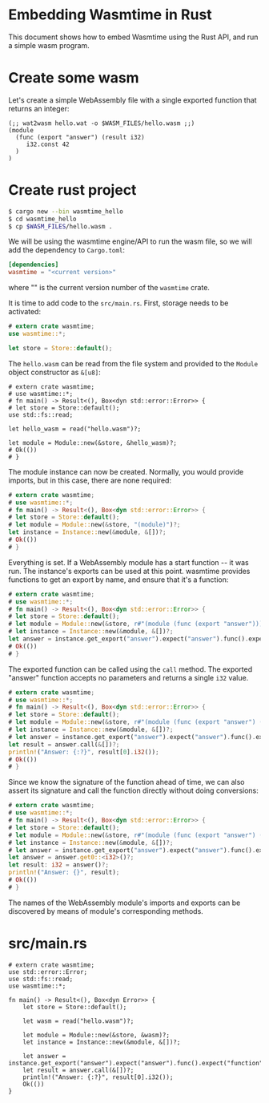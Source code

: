 # Embedding Wasmtime in Rust

This document shows how to embed Wasmtime using the Rust API, and run a simple
wasm program.

# Create some wasm

Let's create a simple WebAssembly file with a single exported function that returns an integer:

```wat
(;; wat2wasm hello.wat -o $WASM_FILES/hello.wasm ;;)
(module
  (func (export "answer") (result i32)
     i32.const 42
  )
)
```

# Create rust project

```sh
$ cargo new --bin wasmtime_hello
$ cd wasmtime_hello
$ cp $WASM_FILES/hello.wasm .
```

We will be using the wasmtime engine/API to run the wasm file, so we will add the dependency to `Cargo.toml`:

```toml
[dependencies]
wasmtime = "<current version>"
```

where "<current version>" is the current version number of the `wasmtime` crate.

It is time to add code to the `src/main.rs`. First, storage needs to be activated:

```rust
# extern crate wasmtime;
use wasmtime::*;

let store = Store::default();
```

The `hello.wasm` can be read from the file system and provided to the `Module` object constructor as `&[u8]`:

```rust,no_run
# extern crate wasmtime;
# use wasmtime::*;
# fn main() -> Result<(), Box<dyn std::error::Error>> {
# let store = Store::default();
use std::fs::read;

let hello_wasm = read("hello.wasm")?;

let module = Module::new(&store, &hello_wasm)?;
# Ok(())
# }
```

The module instance can now be created. Normally, you would provide imports, but
in this case, there are none required:

```rust
# extern crate wasmtime;
# use wasmtime::*;
# fn main() -> Result<(), Box<dyn std::error::Error>> {
# let store = Store::default();
# let module = Module::new(&store, "(module)")?;
let instance = Instance::new(&module, &[])?;
# Ok(())
# }
```

Everything is set. If a WebAssembly module has a start function -- it was run.
The instance's exports can be used at this point. wasmtime provides functions
to get an export by name, and ensure that it's a function:

```rust
# extern crate wasmtime;
# use wasmtime::*;
# fn main() -> Result<(), Box<dyn std::error::Error>> {
# let store = Store::default();
# let module = Module::new(&store, r#"(module (func (export "answer")))"#)?;
# let instance = Instance::new(&module, &[])?;
let answer = instance.get_export("answer").expect("answer").func().expect("function");
# Ok(())
# }
```

The exported function can be called using the `call` method. The exported
"answer" function accepts no parameters and returns a single `i32` value.

```rust
# extern crate wasmtime;
# use wasmtime::*;
# fn main() -> Result<(), Box<dyn std::error::Error>> {
# let store = Store::default();
# let module = Module::new(&store, r#"(module (func (export "answer") (result i32) i32.const 2))"#)?;
# let instance = Instance::new(&module, &[])?;
# let answer = instance.get_export("answer").expect("answer").func().expect("function");
let result = answer.call(&[])?;
println!("Answer: {:?}", result[0].i32());
# Ok(())
# }
```

Since we know the signature of the function ahead of time, we can also assert
its signature and call the function directly without doing conversions:

```rust
# extern crate wasmtime;
# use wasmtime::*;
# fn main() -> Result<(), Box<dyn std::error::Error>> {
# let store = Store::default();
# let module = Module::new(&store, r#"(module (func (export "answer") (result i32) i32.const 2))"#)?;
# let instance = Instance::new(&module, &[])?;
# let answer = instance.get_export("answer").expect("answer").func().expect("function");
let answer = answer.get0::<i32>()?;
let result: i32 = answer()?;
println!("Answer: {}", result);
# Ok(())
# }
```

The names of the WebAssembly module's imports and exports can be discovered by
means of module's corresponding methods.

# src/main.rs

```rust,no_run
# extern crate wasmtime;
use std::error::Error;
use std::fs::read;
use wasmtime::*;

fn main() -> Result<(), Box<dyn Error>> {
    let store = Store::default();

    let wasm = read("hello.wasm")?;

    let module = Module::new(&store, &wasm)?;
    let instance = Instance::new(&module, &[])?;

    let answer = instance.get_export("answer").expect("answer").func().expect("function");
    let result = answer.call(&[])?;
    println!("Answer: {:?}", result[0].i32());
    Ok(())
}
```
